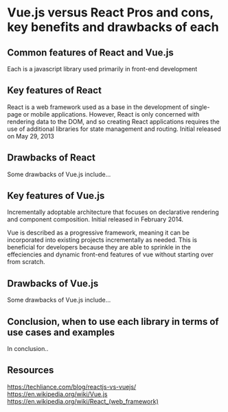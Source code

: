 # Vue.js versus React Pros and cons, key benefits and drawbacks of each

## Common features of React and Vue.js
Each is a javascript library used primarily in front-end development

## Key features of React
React is a web framework used as a base in the development of single-page or mobile applications. However, React is only concerned with rendering data to the DOM, and so creating React applications requires the use of additional libraries for state management and routing.
Initial released on May 29, 2013

## Drawbacks of React
Some drawbacks of Vue.js include...

## Key features of Vue.js
Incrementally adoptable architecture that focuses on declarative rendering and component composition.
Initial released in February 2014.

Vue is described as a progressive framework, meaning it can be incorporated into existing projects incrementally as needed. This is beneficial for developers because they are able to sprinkle in the
effeciencies and dynamic front-end features of vue without starting over from scratch.

## Drawbacks of Vue.js
Some drawbacks of Vue.js include...

## Conclusion, when to use each library in terms of use cases and examples
In conclusion..

## Resources
https://techliance.com/blog/reactjs-vs-vuejs/
https://en.wikipedia.org/wiki/Vue.js
https://en.wikipedia.org/wiki/React_(web_framework)
